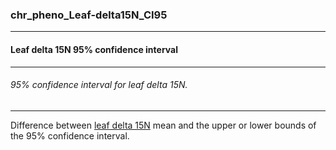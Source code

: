 ### chr_pheno_Leaf-delta15N_CI95



------
#### Leaf delta 15N 95% confidence interval



------
###### 95% confidence interval for leaf delta 15N.



------
Difference between [leaf delta 15N](./chr_pheno_Leaf-delta15N.md) mean and the upper or lower bounds of the 95% confidence interval.